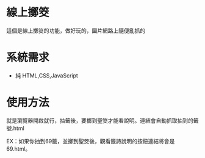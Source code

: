 # 線上擲筊
這個是線上擲筊的功能，做好玩的，圖片網路上隨便亂抓的

# 系統需求
* 純 HTML,CSS,JavaScript

# 使用方法
就是瀏覽器開啟就行，抽籤後，要擲到聖筊才能看說明。連結會自動抓取抽到的籤號.html

EX：如果你抽到69籤，並擲到聖筊後，觀看籤詩說明的按鈕連結將會是 69.html。